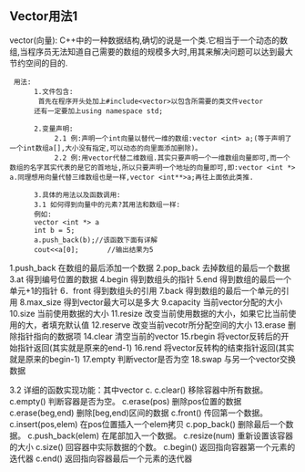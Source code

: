 ## Vector用法1

vector(向量): C++中的一种数据结构,确切的说是一个类.它相当于一个动态的数组,当程序员无法知道自己需要的数组的规模多大时,用其来解决问题可以达到最大节约空间的目的.

     用法:
          1.文件包含:     
           首先在程序开头处加上#include<vector>以包含所需要的类文件vector
          还有一定要加上using namespace std;
     
          2.变量声明:
               2.1 例:声明一个int向量以替代一维的数组:vector <int> a;(等于声明了一个int数组a[],大小没有指定,可以动态的向里面添加删除)。
               2.2 例:用vector代替二维数组.其实只要声明一个一维数组向量即可,而一个数组的名字其实代表的是它的首地址,所以只要声明一个地址的向量即可,即:vector <int *> a.同理想用向量代替三维数组也是一样,vector <int**>a;再往上面依此类推.
     
          3.具体的用法以及函数调用:
          3.1 如何得到向量中的元素?其用法和数组一样:
          例如:
          vector <int *> a
          int b = 5;
          a.push_back(b);//该函数下面有详解
          cout<<a[0];       //输出结果为5
1.push_back   在数组的最后添加一个数据
2.pop_back    去掉数组的最后一个数据 
3.at                得到编号位置的数据
4.begin           得到数组头的指针
5.end             得到数组的最后一个单元+1的指针
6．front        得到数组头的引用
7.back            得到数组的最后一个单元的引用
8.max_size     得到vector最大可以是多大
9.capacity       当前vector分配的大小
10.size           当前使用数据的大小
11.resize         改变当前使用数据的大小，如果它比当前使用的大，者填充默认值
12.reserve      改变当前vecotr所分配空间的大小
13.erase         删除指针指向的数据项
14.clear          清空当前的vector
15.rbegin        将vector反转后的开始指针返回(其实就是原来的end-1)
16.rend          将vector反转构的结束指针返回(其实就是原来的begin-1)
17.empty        判断vector是否为空
18.swap         与另一个vector交换数据

3.2  详细的函数实现功能：其中vector<int> c.
                             c.clear()         移除容器中所有数据。
                             c.empty()         判断容器是否为空。
                             c.erase(pos)        删除pos位置的数据
                             c.erase(beg,end) 删除[beg,end)区间的数据
                             c.front()         传回第一个数据。
                             c.insert(pos,elem)  在pos位置插入一个elem拷贝
                             c.pop_back()     删除最后一个数据。
                             c.push_back(elem) 在尾部加入一个数据。
                             c.resize(num)     重新设置该容器的大小
                             c.size()         回容器中实际数据的个数。
                             c.begin()           返回指向容器第一个元素的迭代器
                             c.end()             返回指向容器最后一个元素的迭代器
